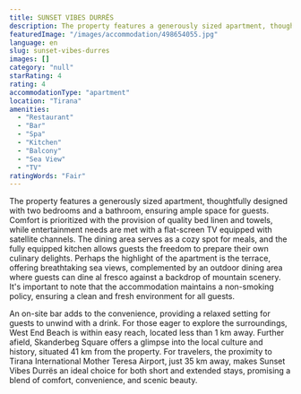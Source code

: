 ```yaml
---
title: SUNSET VIBES DURRËS
description: The property features a generously sized apartment, thoughtfully designed with two bedrooms and a bathroom, ensuring ample space for guests. Comfort is prioriti
featuredImage: "/images/accommodation/498654055.jpg"
language: en
slug: sunset-vibes-durres
images: []
category: "null"
starRating: 4
rating: 4
accommodationType: "apartment"
location: "Tirana"
amenities:
  - "Restaurant"
  - "Bar"
  - "Spa"
  - "Kitchen"
  - "Balcony"
  - "Sea View"
  - "TV"
ratingWords: "Fair"
---
```


The property features a generously sized apartment, thoughtfully designed with two bedrooms and a bathroom, ensuring ample space for guests. Comfort is prioritized with the provision of quality bed linen and towels, while entertainment needs are met with a flat-screen TV equipped with satellite channels. The dining area serves as a cozy spot for meals, and the fully equipped kitchen allows guests the freedom to prepare their own culinary delights. Perhaps the highlight of the apartment is the terrace, offering breathtaking sea views, complemented by an outdoor dining area where guests can dine al fresco against a backdrop of mountain scenery. It's important to note that the accommodation maintains a non-smoking policy, ensuring a clean and fresh environment for all guests.

An on-site bar adds to the convenience, providing a relaxed setting for guests to unwind with a drink. For those eager to explore the surroundings, West End Beach is within easy reach, located less than 1 km away. Further afield, Skanderbeg Square offers a glimpse into the local culture and history, situated 41 km from the property. For travelers, the proximity to Tirana International Mother Teresa Airport, just 35 km away, makes Sunset Vibes Durrës an ideal choice for both short and extended stays, promising a blend of comfort, convenience, and scenic beauty.

